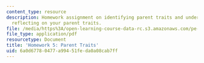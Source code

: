 ```yaml
---
content_type: resource
description: Homework assignment on identifying parent traits and understanding and
  reflecting on your parent traits.
file: /media/https%3A/open-learning-course-data-rc.s3.amazonaws.com/pe-550-designing-your-life-spring-2009/6a0d67780477a99451feda0a08cab7ff_MITPE_550iap09_s09_assn05.pdf
file_type: application/pdf
resourcetype: Document
title: 'Homework 5: Parent Traits'
uid: 6a0d6778-0477-a994-51fe-da0a08cab7ff
---
```

